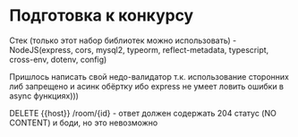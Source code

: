 # Подготовка к конкурсу

Стек (только этот набор библиотек можно использовать) - NodeJS(express, cors, mysql2, typeorm, reflect-metadata, typescript, cross-env, dotenv, config)

Пришлось написать свой недо-валидатор т.к. использование сторонних либ запрещено и асинк обёртку ибо express не умеет ловить ошибки в async функциях)))

DELETE {{host}} /room/{id} - ответ должен содержать 204 статус (NO CONTENT) и боди, но это невозможно
